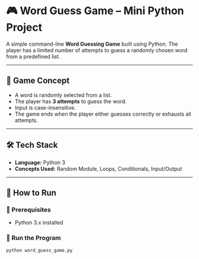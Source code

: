 # 🎮 Word Guess Game – Mini Python Project

A simple command-line **Word Guessing Game** built using Python. The player has a limited number of attempts to guess a randomly chosen word from a predefined list.

---

## 🧠 Game Concept

- A word is randomly selected from a list.
- The player has **3 attempts** to guess the word.
- Input is case-insensitive.
- The game ends when the player either guesses correctly or exhausts all attempts.

---

## 🛠️ Tech Stack

- **Language:** Python 3
- **Concepts Used:** Random Module, Loops, Conditionals, Input/Output

---

## 🚀 How to Run

### 🔸 Prerequisites

- Python 3.x installed

### 🔹 Run the Program

```bash
python word_guess_game.py
